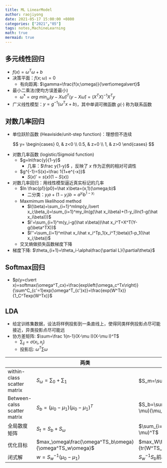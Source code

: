 ```yaml
---
title: ML LinearModel
author: raojiyong
date: 2021-05-17 15:00:00 +0800
categories: ["2021","05"]
tags: notes,MachineLearning
math: true
mermaid: true
---
```


## 多元线性回归

- $f(x)=\omega^T\omega+b$
- 决策平面：$f(x;\omega)=0$
  - 有向距离: $\gamma=\frac{f(x;\omega)}{\vert\omega\vert}$
- 最小二乘法(使均方误差最小)
  - $\hat\omega^*=arg\ min_{\hat\omega}(y-X\hat\omega)^T(y-X\hat\omega)=(X^TX)^{-1}X^Ty$
- 广义线性模型：$y=g^{-1}(\omega^Tx+b$)，其中单调可微函数 $g(\cdot)$ 称为联系函数

## 对数几率回归

- 单位跃阶函数 (Heaviside/unit-step function)：理想但不连续

$$
y=
\begin{cases}
0, &  z<0 \\
0.5, & z=0 \\
1, & z>0
\end{cases}
$$

- 对数几率函数 (logistic/Sigmoid function)
  - $g=ln\frac{y}{1-y}$
    - 几率：$\frac y{1-y}$ ，反映了 $x$ 作为正例的相对可调性
  - $g^{-1}=S(x)=\frac 1{1+e^{-x}}$
    - $S(x)'=s(x)(1-S(x))$
- 对数几率回归：用线性模型逼近真实标记的几率
  - $ln \frac{p1}{p0}=\hat x\beta=(x,1)(\omega;b)$
    - 二分类：$y_ia+(1-y_i)b=a^{y_i}b^{1-y_i}$
  - Maxmimum likelihood method
    -  $l(\beta)=\sum_{i=1}^mlmp(y_i\vert x_i;\beta_i)=\sum_{i=1}^my_iln(g(\hat x_i\beta)+(1-y_i)ln(1-g(\hat x_i\beta)))$
    -  $l'=\sum_{i=1}^m(y_i-g(\hat x\beta))\hat x_i^T=X^T(Y-g(\beta^TX))$
    -  $l''=\sum_{i=1}^m\hat x_i\hat x_i^Tp_1(x_i^T;\beta)(1-p_1(\hat x_i;\beta))$
  - 交叉熵做损失函数梯度下降
- 梯度下降: $\theta_{i+1}=\theta_i-\alpha\frac{\partial L}{\partial\theta}$

## Softmax回归

- $p(y=c\vert x)=softmax(\omega^T_cx)=\frac{exp\left(\omega_c^Tx\right)}{\sum^C_{c'=1}exp(\omega^T_{c'}x)}=\frac{exp(W^Tx)}{1_C^Texp(W^Tx)}$

## LDA

- 给定训练集数据，设法将样例投影到一条直线上，使得同类样例投影点尽可能接近，异类投影点尽可能远
- 协方差矩阵: $\sum=\frac 1{n-1}(X-\mu I)(X-\mu I)^T$
  - $\sum_{ij}=\sigma(x_i,x_j)$
  - 投影后: $\omega^T\sum\omega$

|                              | 两类                                                    | 一般                                          |
| ---------------------------- | ------------------------------------------------------- | --------------------------------------------- |
| within-class scatter matrix  | $S_\omega=\sum_0+\sum_1$                                | $S_m=\sum_{i=1}^N \sum_i$                     |
| Between-calss scatter matrix | $S_b=(\mu_0-\mu_1)(\mu_0-\mu_1)^T$                      | $S_b=\sum_{i=1}^Nm_i(\mu_i-\mu)(\mu_i-\mu)^T$ |
| 全局散度矩阵                 | $S_t=S_b+S_\omega$                                      | $\sum_{i=1}^m(x_i-\mu)(x_i-\mu)^T$            |
| 优化目标                     | $max_\omega\frac{\omega^TS_b\omega}{\omega^TS_w\omega}$ | $max_W\frac{tr(W^TS_bW)}{tr(W^TS_wW)}$        |
| 闭式解                       | $w=S_w^{-1}(\mu_0-\mu_1)$                               | $S_w^{-1}S_b$前$k$大广义特征向量              |



​        